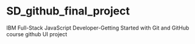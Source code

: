 # SD_github_final_project
IBM Full-Stack JavaScript Developer-Getting Started with Git and GitHub course github UI project
